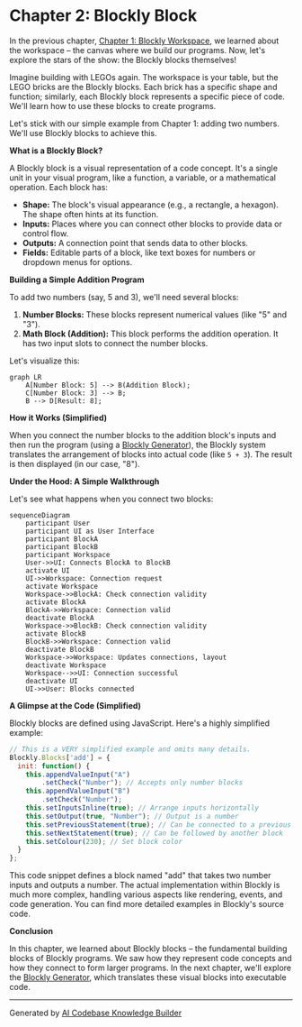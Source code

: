 # Chapter 2: Blockly Block

In the previous chapter, [Chapter 1: Blockly Workspace](01_Blockly_Workspace.md), we learned about the workspace – the canvas where we build our programs.  Now, let's explore the stars of the show: the Blockly blocks themselves!

Imagine building with LEGOs again.  The workspace is your table, but the LEGO bricks are the Blockly blocks. Each brick has a specific shape and function; similarly, each Blockly block represents a specific piece of code.  We'll learn how to use these blocks to create programs.

Let's stick with our simple example from Chapter 1: adding two numbers.  We'll use Blockly blocks to achieve this.

**What is a Blockly Block?**

A Blockly block is a visual representation of a code concept.  It's a single unit in your visual program, like a function, a variable, or a mathematical operation.  Each block has:

* **Shape:**  The block's visual appearance (e.g., a rectangle, a hexagon).  The shape often hints at its function.
* **Inputs:** Places where you can connect other blocks to provide data or control flow.
* **Outputs:**  A connection point that sends data to other blocks.
* **Fields:**  Editable parts of a block, like text boxes for numbers or dropdown menus for options.

**Building a Simple Addition Program**

To add two numbers (say, 5 and 3), we'll need several blocks:

1. **Number Blocks:** These blocks represent numerical values (like "5" and "3").
2. **Math Block (Addition):** This block performs the addition operation.  It has two input slots to connect the number blocks.

Let's visualize this:

```mermaid
graph LR
    A[Number Block: 5] --> B(Addition Block);
    C[Number Block: 3] --> B;
    B --> D[Result: 8];
```

**How it Works (Simplified)**

When you connect the number blocks to the addition block's inputs and then run the program (using a [Blockly Generator](03_Blockly_Generator.md)), the Blockly system translates the arrangement of blocks into actual code (like `5 + 3`). The result is then displayed (in our case, "8").

**Under the Hood: A Simple Walkthrough**

Let's see what happens when you connect two blocks:

```mermaid
sequenceDiagram
    participant User
    participant UI as User Interface
    participant BlockA
    participant BlockB
    participant Workspace
    User->>UI: Connects BlockA to BlockB
    activate UI
    UI->>Workspace: Connection request
    activate Workspace
    Workspace->>BlockA: Check connection validity
    activate BlockA
    BlockA->>Workspace: Connection valid
    deactivate BlockA
    Workspace->>BlockB: Check connection validity
    activate BlockB
    BlockB->>Workspace: Connection valid
    deactivate BlockB
    Workspace->>Workspace: Updates connections, layout
    deactivate Workspace
    Workspace-->>UI: Connection successful
    deactivate UI
    UI->>User: Blocks connected
```

**A Glimpse at the Code (Simplified)**

Blockly blocks are defined using JavaScript.  Here's a highly simplified example:

```javascript
// This is a VERY simplified example and omits many details.
Blockly.Blocks['add'] = {
  init: function() {
    this.appendValueInput("A")
        .setCheck("Number"); // Accepts only number blocks
    this.appendValueInput("B")
        .setCheck("Number");
    this.setInputsInline(true); // Arrange inputs horizontally
    this.setOutput(true, "Number"); // Output is a number
    this.setPreviousStatement(true); // Can be connected to a previous block
    this.setNextStatement(true); // Can be followed by another block
    this.setColour(230); // Set block color
  }
};
```

This code snippet defines a block named "add" that takes two number inputs and outputs a number.  The actual implementation within Blockly is much more complex, handling various aspects like rendering, events, and code generation.  You can find more detailed examples in Blockly's source code.

**Conclusion**

In this chapter, we learned about Blockly blocks – the fundamental building blocks of Blockly programs. We saw how they represent code concepts and how they connect to form larger programs. In the next chapter, we'll explore the [Blockly Generator](03_Blockly_Generator.md), which translates these visual blocks into executable code.


---

Generated by [AI Codebase Knowledge Builder](https://github.com/The-Pocket/Tutorial-Codebase-Knowledge)